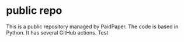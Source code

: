# public repo

This is a public repository managed by PaidPaper. The code is based in Python. It has several GitHub actions.
Test
